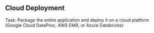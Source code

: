 ## Cloud Deployment

Task: Package the entire application and deploy it on a cloud platform (Google Cloud DataProc, AWS EMR, or Azure Databricks)  
